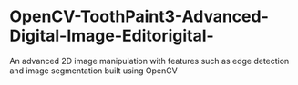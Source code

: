 # OpenCV-ToothPaint3-Advanced-Digital-Image-Editorigital-
An advanced 2D image manipulation with features such as edge detection and image segmentation built using OpenCV
